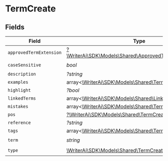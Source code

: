 # TermCreate


## Fields

| Field                                                                                                          | Type                                                                                                           | Required                                                                                                       | Description                                                                                                    |
| -------------------------------------------------------------------------------------------------------------- | -------------------------------------------------------------------------------------------------------------- | -------------------------------------------------------------------------------------------------------------- | -------------------------------------------------------------------------------------------------------------- |
| `approvedTermExtension`                                                                                        | [?\WriterAi\SDK\Models\Shared\ApprovedTermExtensionCreate](../../Models/Shared/ApprovedTermExtensionCreate.md) | :heavy_minus_sign:                                                                                             | N/A                                                                                                            |
| `caseSensitive`                                                                                                | *bool*                                                                                                         | :heavy_check_mark:                                                                                             | N/A                                                                                                            |
| `description`                                                                                                  | *?string*                                                                                                      | :heavy_minus_sign:                                                                                             | N/A                                                                                                            |
| `examples`                                                                                                     | array<[\WriterAi\SDK\Models\Shared\TermExampleCreate](../../Models/Shared/TermExampleCreate.md)>               | :heavy_minus_sign:                                                                                             | N/A                                                                                                            |
| `highlight`                                                                                                    | *?bool*                                                                                                        | :heavy_minus_sign:                                                                                             | N/A                                                                                                            |
| `linkedTerms`                                                                                                  | array<[\WriterAi\SDK\Models\Shared\LinkedTermCreate](../../Models/Shared/LinkedTermCreate.md)>                 | :heavy_minus_sign:                                                                                             | N/A                                                                                                            |
| `mistakes`                                                                                                     | array<[\WriterAi\SDK\Models\Shared\TermMistakeCreate](../../Models/Shared/TermMistakeCreate.md)>               | :heavy_minus_sign:                                                                                             | N/A                                                                                                            |
| `pos`                                                                                                          | [?\WriterAi\SDK\Models\Shared\TermCreatePos](../../Models/Shared/TermCreatePos.md)                             | :heavy_minus_sign:                                                                                             | N/A                                                                                                            |
| `reference`                                                                                                    | *?string*                                                                                                      | :heavy_minus_sign:                                                                                             | N/A                                                                                                            |
| `tags`                                                                                                         | array<[\WriterAi\SDK\Models\Shared\TermTagCreate](../../Models/Shared/TermTagCreate.md)>                       | :heavy_minus_sign:                                                                                             | N/A                                                                                                            |
| `term`                                                                                                         | *string*                                                                                                       | :heavy_check_mark:                                                                                             | N/A                                                                                                            |
| `type`                                                                                                         | [\WriterAi\SDK\Models\Shared\TermCreateType](../../Models/Shared/TermCreateType.md)                            | :heavy_check_mark:                                                                                             | N/A                                                                                                            |